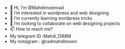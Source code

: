 - 👋 Hi, I’m @Mahdimoeinrad
- 👀 I’m interested in wordpress and web designing
- 🌱 I’m currently learning wordpress tricks
- 💞️ I’m looking to collaborate on web designing projects
- 📫 How to reach me?
- My telegram ID :Mahdi_1388M
- My instagram : @radmahdimoein


<!---
Mahdimoeinrad/Mahdimoeinrad is a ✨ special ✨ repository because its `README.md` (this file) appears on your GitHub profile.
You can click the Preview link to take a look at your changes.
--->
